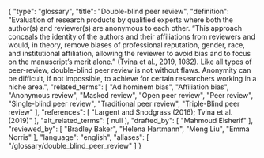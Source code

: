 {
    "type": "glossary",
    "title": "Double-blind peer review",
    "definition": "Evaluation of research products by qualified experts where both the author(s) and reviewer(s) are anonymous to each other. “This approach conceals the identity of the authors and their affiliations from reviewers and would, in theory, remove biases of professional reputation, gender, race, and institutional affiliation, allowing the reviewer to avoid bias and to focus on the manuscript’s merit alone.” (Tvina et al., 2019, 1082). Like all types of peer-review, double-blind peer review is not without flaws. Anonymity can be difficult, if not impossible, to achieve for certain researchers working in a niche area.",
    "related_terms": [
        "Ad hominem bias",
        "Affiliation bias",
        "Anonymous review",
        "Masked review",
        "Open peer review",
        "Peer review",
        "Single-blind peer review",
        "Traditional peer review",
        "Triple-Blind peer review"
    ],
    "references": [
        "Largent and Snodgrass (2016); Tvina et al. (2019)"
    ],
    "alt_related_terms": [
        null
    ],
    "drafted_by": [
        "Mahmoud Elsherif"
    ],
    "reviewed_by": [
        "Bradley Baker",
        "Helena Hartmann",
        "Meng Liu",
        "Emma Norris"
    ],
    "language": "english",
    "aliases": [
        "/glossary/double_blind_peer_review"
    ]
}